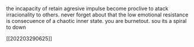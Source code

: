 the incapacity of retain agresive impulse become proclive to atack irracionality to others. never forget about that the low emotional resistance is consecuence of a chaotic inner state. you are burnetout. sou its a spiral to down

[[202203290625]]